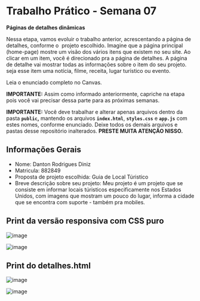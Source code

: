 # Trabalho Prático - Semana 07

**Páginas de detalhes dinâmicas**

Nessa etapa, vamos evoluir o trabalho anterior, acrescentando a página de detalhes, conforme o  projeto escolhido. Imagine que a página principal (home-page) mostre um visão dos vários itens que existem no seu site. Ao clicar em um item, você é direcionado pra a página de detalhes. A página de detalhe vai mostrar todas as informações sobre o item do seu projeto. seja esse item uma notícia, filme, receita, lugar turístico ou evento.

Leia o enunciado completo no Canvas. 

**IMPORTANTE:** Assim como informado anteriormente, capriche na etapa pois você vai precisar dessa parte para as próximas semanas. 

**IMPORTANTE:** Você deve trabalhar e alterar apenas arquivos dentro da pasta **`public`,** mantendo os arquivos **`index.html`**, **`styles.css`** e **`app.js`** com estes nomes, conforme enunciado. Deixe todos os demais arquivos e pastas desse repositório inalterados. **PRESTE MUITA ATENÇÃO NISSO.**

## Informações Gerais

 - Nome: Danton Rodrigues Diniz
- Matricula: 882849
- Proposta de projeto escolhida: Guia de Local Túristico
- Breve descrição sobre seu projeto: Meu projeto é um projeto que se consiste em informar locais túristicos especificamente nos Estados Unidos, com imagens que mostram um pouco do lugar, informa a cidade que se encontra com suporte - também pra mobiles.

## Print da versão responsiva com CSS puro




![image](https://github.com/user-attachments/assets/2c1490a0-1380-4551-a67f-bd9739757868)


![image](https://github.com/user-attachments/assets/14f182f6-e937-4c74-a1f3-108c37742351)






## Print do detalhes.html

![image](https://github.com/user-attachments/assets/14bb27aa-3982-4f3f-b5e2-d04a9102881d)

![image](https://github.com/user-attachments/assets/29c767da-bd8c-4b49-81b1-f837887d746e)






